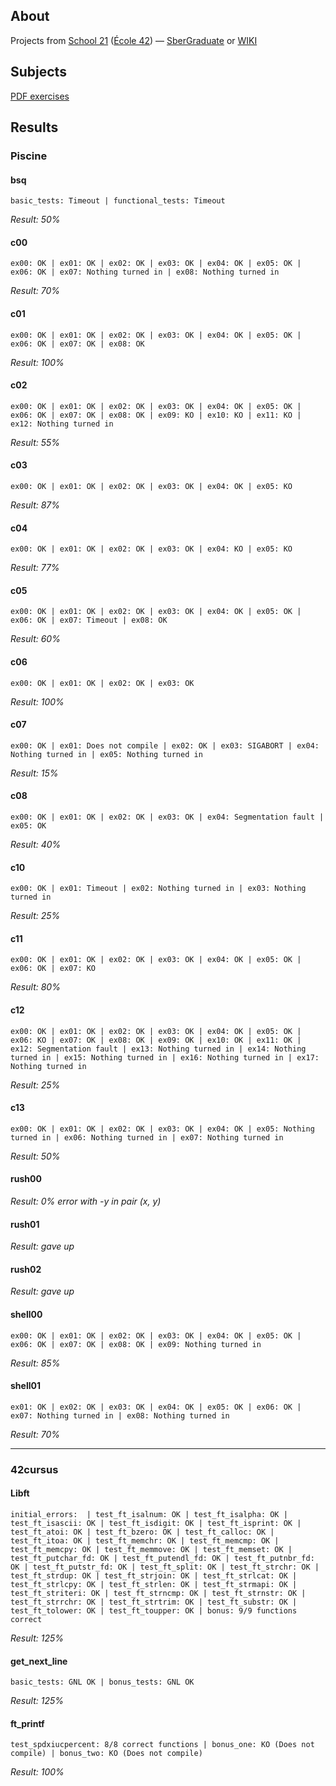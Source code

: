 ## About
Projects from [School 21](https://21-school.ru/) ([École 42](https://42.fr/en/homepage/)) — [SberGraduate](https://sbergraduate.ru/en/21-school/) or [WIKI](https://en.wikipedia.org/wiki/42_(school))



## Subjects
[PDF exercises](/subjects)



## Results
### Piscine
#### bsq
```trace
basic_tests: Timeout | functional_tests: Timeout
```
_Result: 50%_



#### c00
```trace
ex00: OK | ex01: OK | ex02: OK | ex03: OK | ex04: OK | ex05: OK | ex06: OK | ex07: Nothing turned in | ex08: Nothing turned in
```
_Result: 70%_




#### c01
```trace
ex00: OK | ex01: OK | ex02: OK | ex03: OK | ex04: OK | ex05: OK | ex06: OK | ex07: OK | ex08: OK
```
_Result: 100%_



#### c02
```trace
ex00: OK | ex01: OK | ex02: OK | ex03: OK | ex04: OK | ex05: OK | ex06: OK | ex07: OK | ex08: OK | ex09: KO | ex10: KO | ex11: KO | ex12: Nothing turned in
```
_Result: 55%_



#### c03
```trace
ex00: OK | ex01: OK | ex02: OK | ex03: OK | ex04: OK | ex05: KO
```
_Result: 87%_



#### c04
```trace
ex00: OK | ex01: OK | ex02: OK | ex03: OK | ex04: KO | ex05: KO
```
_Result: 77%_



#### c05
```trace
ex00: OK | ex01: OK | ex02: OK | ex03: OK | ex04: OK | ex05: OK | ex06: OK | ex07: Timeout | ex08: OK
```
_Result: 60%_



#### c06
```trace
ex00: OK | ex01: OK | ex02: OK | ex03: OK
```
_Result: 100%_



#### c07
```trace
ex00: OK | ex01: Does not compile | ex02: OK | ex03: SIGABORT | ex04: Nothing turned in | ex05: Nothing turned in
```
_Result: 15%_



#### c08
```trace
ex00: OK | ex01: OK | ex02: OK | ex03: OK | ex04: Segmentation fault | ex05: OK
```
_Result: 40%_



#### c10
```trace
ex00: OK | ex01: Timeout | ex02: Nothing turned in | ex03: Nothing turned in
```
_Result: 25%_



#### c11
```trace
ex00: OK | ex01: OK | ex02: OK | ex03: OK | ex04: OK | ex05: OK | ex06: OK | ex07: KO
```
_Result: 80%_



#### c12
```trace
ex00: OK | ex01: OK | ex02: OK | ex03: OK | ex04: OK | ex05: OK | ex06: KO | ex07: OK | ex08: OK | ex09: OK | ex10: OK | ex11: OK | ex12: Segmentation fault | ex13: Nothing turned in | ex14: Nothing turned in | ex15: Nothing turned in | ex16: Nothing turned in | ex17: Nothing turned in
```
_Result: 25%_



#### c13
```trace
ex00: OK | ex01: OK | ex02: OK | ex03: OK | ex04: OK | ex05: Nothing turned in | ex06: Nothing turned in | ex07: Nothing turned in
```
_Result: 50%_



#### rush00
_Result: 0% error with -y in pair (x, y)_



#### rush01
_Result: gave up_



#### rush02
_Result: gave up_



#### shell00
```trace
ex00: OK | ex01: OK | ex02: OK | ex03: OK | ex04: OK | ex05: OK | ex06: OK | ex07: OK | ex08: OK | ex09: Nothing turned in
```
_Result: 85%_



#### shell01
```trace
ex01: OK | ex02: OK | ex03: OK | ex04: OK | ex05: OK | ex06: OK | ex07: Nothing turned in | ex08: Nothing turned in
```
_Result: 70%_

---

### 42cursus
#### Libft
```trace
initial_errors:  | test_ft_isalnum: OK | test_ft_isalpha: OK | test_ft_isascii: OK | test_ft_isdigit: OK | test_ft_isprint: OK | test_ft_atoi: OK | test_ft_bzero: OK | test_ft_calloc: OK | test_ft_itoa: OK | test_ft_memchr: OK | test_ft_memcmp: OK | test_ft_memcpy: OK | test_ft_memmove: OK | test_ft_memset: OK | test_ft_putchar_fd: OK | test_ft_putendl_fd: OK | test_ft_putnbr_fd: OK | test_ft_putstr_fd: OK | test_ft_split: OK | test_ft_strchr: OK | test_ft_strdup: OK | test_ft_strjoin: OK | test_ft_strlcat: OK | test_ft_strlcpy: OK | test_ft_strlen: OK | test_ft_strmapi: OK | test_ft_striteri: OK | test_ft_strncmp: OK | test_ft_strnstr: OK | test_ft_strrchr: OK | test_ft_strtrim: OK | test_ft_substr: OK | test_ft_tolower: OK | test_ft_toupper: OK | bonus: 9/9 functions correct
```
_Result: 125%_



#### get_next_line
```trace
basic_tests: GNL OK | bonus_tests: GNL OK
```
_Result: 125%_



#### ft_printf
```trace
test_spdxiucpercent: 8/8 correct functions | bonus_one: KO (Does not compile) | bonus_two: KO (Does not compile)
```
_Result: 100%_

